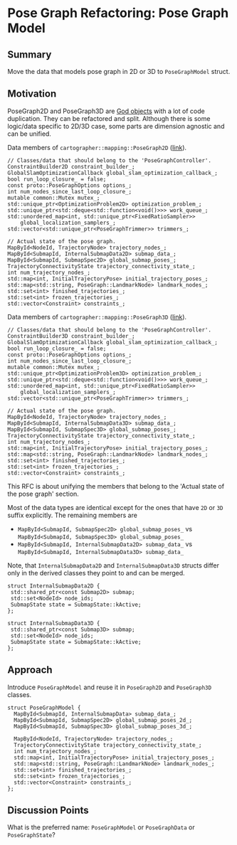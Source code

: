 # Pose Graph Refactoring: Pose Graph Model
## Summary
[summary]: #summary

Move the data that models pose graph in 2D or 3D to `PoseGraphModel` struct.

## Motivation
[motivation]: #motivation

PoseGraph2D and PoseGraph3D are [God objects](https://en.wikipedia.org/wiki/God_object) with a lot of code duplication. They can be refactored and split.
 Although there is some logic/data specific to 2D/3D case, some parts are dimension agnostic and can be unified.

Data members of  `cartographer::mapping::PoseGraph2D` ([link](https://github.com/googlecartographer/cartographer/blob/master/cartographer/mapping/internal/2d/pose_graph_2d.h)).

```
// Classes/data that should belong to the 'PoseGraphController'.
ConstraintBuilder2D constraint_builder_;
GlobalSlamOptimizationCallback global_slam_optimization_callback_;
bool run_loop_closure_ = false;
const proto::PoseGraphOptions options_;
int num_nodes_since_last_loop_closure_;
mutable common::Mutex mutex_;
std::unique_ptr<OptimizationProblem2D> optimization_problem_;
std::unique_ptr<std::deque<std::function<void()>>> work_queue_;
std::unordered_map<int, std::unique_ptr<FixedRatioSampler>>
    global_localization_samplers_;
std::vector<std::unique_ptr<PoseGraphTrimmer>> trimmers_;

// Actual state of the pose graph.
MapById<NodeId, TrajectoryNode> trajectory_nodes_;
MapById<SubmapId, InternalSubmapData2D> submap_data_;
MapById<SubmapId, SubmapSpec2D> global_submap_poses_;
TrajectoryConnectivityState trajectory_connectivity_state_;
int num_trajectory_nodes_;
std::map<int, InitialTrajectoryPose> initial_trajectory_poses_;
std::map<std::string, PoseGraph::LandmarkNode> landmark_nodes_;
std::set<int> finished_trajectories_;
std::set<int> frozen_trajectories_;
std::vector<Constraint> constraints_;
```

Data members of  `cartographer::mapping::PoseGraph3D` ([link](https://github.com/googlecartographer/cartographer/blob/master/cartographer/mapping/internal/3d/pose_graph_3d.h)).

```
// Classes/data that should belong to the 'PoseGraphController'.
ConstraintBuilder3D constraint_builder_;
GlobalSlamOptimizationCallback global_slam_optimization_callback_;
bool run_loop_closure_ = false;
const proto::PoseGraphOptions options_;
int num_nodes_since_last_loop_closure_;
mutable common::Mutex mutex_;
std::unique_ptr<OptimizationProblem3D> optimization_problem_;
std::unique_ptr<std::deque<std::function<void()>>> work_queue_;
std::unordered_map<int, std::unique_ptr<FixedRatioSampler>>
    global_localization_samplers_;
std::vector<std::unique_ptr<PoseGraphTrimmer>> trimmers_;

// Actual state of the pose graph.
MapById<NodeId, TrajectoryNode> trajectory_nodes_;
MapById<SubmapId, InternalSubmapData3D> submap_data_;
MapById<SubmapId, SubmapSpec3D> global_submap_poses_;
TrajectoryConnectivityState trajectory_connectivity_state_;
int num_trajectory_nodes_;
std::map<int, InitialTrajectoryPose> initial_trajectory_poses_;
std::map<std::string, PoseGraph::LandmarkNode> landmark_nodes_;
std::set<int> finished_trajectories_;
std::set<int> frozen_trajectories_;
std::vector<Constraint> constraints_;
```

This RFC is about unifying the members that belong to the 'Actual state of the pose graph' section.

Most of the data types are identical except for the ones that have `2D` or `3D` suffix explicitly.
The remaining members are

*  `MapById<SubmapId, SubmapSpec2D> global_submap_poses_` vs `MapById<SubmapId, SubmapSpec3D> global_submap_poses_`
*  `MapById<SubmapId, InternalSubmapData2D> submap_data_` vs `MapById<SubmapId, InternalSubmapData3D> submap_data_`

Note, that `InternalSubmapData2D` and `InternalSubmapData3D` structs differ only in the derived classes they point to and can be merged.
```
struct InternalSubmapData2D {
 std::shared_ptr<const Submap2D> submap;
 std::set<NodeId> node_ids;
 SubmapState state = SubmapState::kActive;
};

struct InternalSubmapData3D {
 std::shared_ptr<const Submap3D> submap;
 std::set<NodeId> node_ids;
 SubmapState state = SubmapState::kActive;
};
```

## Approach
[approach]: #approach
Introduce `PoseGraphModel` and reuse it in `PoseGraph2D` and `PoseGraph3D` classes.

```
struct PoseGraphModel {
  MapById<SubmapId, InternalSubmapData> submap_data_; 
  MapById<SubmapId, SubmapSpec2D> global_submap_poses_2d_;
  MapById<SubmapId, SubmapSpec3D> global_submap_poses_3d_;

  MapById<NodeId, TrajectoryNode> trajectory_nodes_;
  TrajectoryConnectivityState trajectory_connectivity_state_;
  int num_trajectory_nodes_;
  std::map<int, InitialTrajectoryPose> initial_trajectory_poses_;
  std::map<std::string, PoseGraph::LandmarkNode> landmark_nodes_;
  std::set<int> finished_trajectories_;
  std::set<int> frozen_trajectories_;
  std::vector<Constraint> constraints_;
};
```

## Discussion Points
[discussion]: #discussion

What is the preferred name: `PoseGraphModel` or `PoseGraphData` or `PoseGraphState`?
